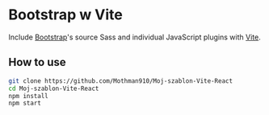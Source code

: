 # Bootstrap w Vite

Include [Bootstrap](https://getbootstrap.com)'s source Sass and individual JavaScript plugins with [Vite](https://vitejs.dev/).

## How to use

```sh
git clone https://github.com/Mothman910/Moj-szablon-Vite-React
cd Moj-szablon-Vite-React
npm install
npm start
```

